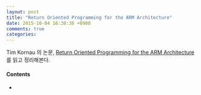 ```yaml
---
layout: post
title: "Return Oriented Programming for the ARM Architecture"
date: 2015-10-04 16:30:36 +0900
comments: true
categories: 
---
```


Tim Kornau 의 논문, [Return Oriented Programming for the ARM Architecture]() 를 읽고 정리해본다.

#### Contents

* 
